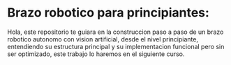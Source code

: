 # Brazo robotico para principiantes:
Hola, este repositorio te guiara en la construccion paso a paso de un brazo robotico autonomo con vision artificial, desde el nivel principiante, entendiendo su estructura principal y su implementacion funcional pero sin ser optimizado, este trabajo lo haremos en el siguiente curso.
